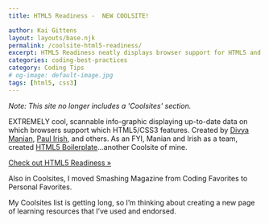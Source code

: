 ```yaml
---
title: HTML5 Readiness -  NEW COOLSITE!

author: Kai Gittens
layout: layouts/base.njk
permalink: /coolsite-html5-readiness/
excerpt: HTML5 Readiness neatly displays browser support for HTML5 and CSS3
categories: coding-best-practices
category: Coding Tips
# og-image: default-image.jpg
tags: [html5, css3]
---
```

*Note: This site no longer includes a 'Coolsites' section.*

EXTREMELY cool, scannable info-graphic displaying up-to-date data on which browsers support which HTML5/CSS3 features. Created by [Divya Manian][1], [Paul Irish][2], and others. As an FYI, Manian and Irish as a team, created [HTML5 Boilerplate][3]…another Coolsite of mine.

 [1]: http://nimbu.in/
 [2]: http://paulirish.com/
 [3]: http://html5boilerplate.com/

[Check out HTML5 Readiness »][4]

 [4]: http://html5readiness.com/

Also in Coolsites, I moved Smashing Magazine from Coding Favorites to Personal Favorites.

My Coolsites list is getting long, so I’m thinking about creating a new page of learning resources that I’ve used and endorsed.